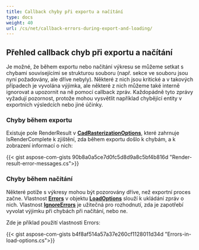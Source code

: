 ```yaml
---
title: Callback chyby při exportu a načítání
type: docs
weight: 40
url: /cs/net/callback-errors-during-export-and-loading/
---
```


## **Přehled callback chyb při exportu a načítání**

Je možné, že během exportu nebo načítání výkresu se můžeme setkat s chybami souvisejícími se strukturou souboru (např. sekce ve souboru jsou nyní požadovány, ale dříve nebyly). Některé z nich jsou kritické a v takových případech je vyvolána výjimka, ale některé z nich můžeme také interně ignorovat a upozornit na ně pomocí callback zpráv. Každopádně tyto zprávy vyžadují pozornost, protože mohou vysvětlit například chybějící entity v exportních výsledcích nebo jiné účinky.

### **Chyby během exportu**

Existuje pole RenderResult v [**CadRasterizationOptions**](https://reference.aspose.com/cad/net/aspose.cad.imageoptions/cadrasterizationoptions/), které zahrnuje IsRenderComplete k zjištění, zda během exportu došlo k chybám, a k zobrazení informací o nich:

{{< gist aspose-com-gists 90b8a0a5ce7d0fc5d8d9a8c5bf4b816d "Render-result-error-messages.cs">}}

### **Chyby během načítání**

Některé potíže s výkresy mohou být pozorovány dříve, než exportní proces začne. Vlastnost [**Errors**](https://reference.aspose.com/cad/net/aspose.cad/loadoptions/errors/) v objektu [**LoadOptions**](https://reference.aspose.com/cad/net/aspose.cad/loadoptions/) slouží k ukládání zpráv o nich. Vlastnost [**IgnoreErrors**](https://reference.aspose.com/cad/net/aspose.cad/loadoptions/ignoreerrors/) je užitečná pro rozhodnutí, zda je zapotřebí vyvolat výjimku při chybách při načítání, nebo ne.

Zde je příklad použití vlastnosti Errors:

{{< gist aspose-com-gists b4f8af514a57a37e260cf1128011d34d "Errors-in-load-options.cs">}}
